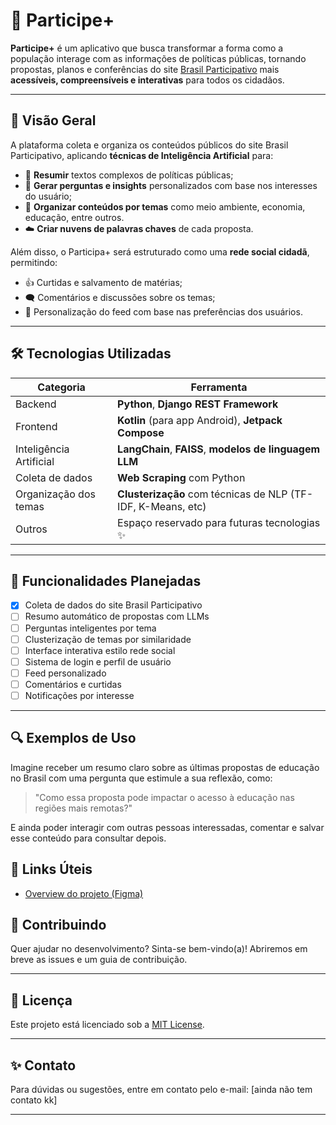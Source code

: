 
# 📲 Participe+

**Participe+** é um aplicativo que busca transformar a forma como a população interage com as informações de políticas públicas, tornando propostas, planos e conferências do site [Brasil Participativo](https://brasilparticipativo.presidencia.gov.br/) mais **acessíveis, compreensíveis e interativas** para todos os cidadãos.

---

## 🧠 Visão Geral

A plataforma coleta e organiza os conteúdos públicos do site Brasil Participativo, aplicando **técnicas de Inteligência Artificial** para:

- 📄 **Resumir** textos complexos de políticas públicas;
- 💬 **Gerar perguntas e insights** personalizados com base nos interesses do usuário;
- 🧭 **Organizar conteúdos por temas** como meio ambiente, economia, educação, entre outros.
- ☁️ **Criar nuvens de palavras chaves** de cada proposta.

Além disso, o Participa+ será estruturado como uma **rede social cidadã**, permitindo:

- 👍 Curtidas e salvamento de matérias;
- 🗨️ Comentários e discussões sobre os temas;
- 🔔 Personalização do feed com base nas preferências dos usuários.

---

## 🛠️ Tecnologias Utilizadas

| Categoria | Ferramenta |
|----------|------------|
| Backend  | **Python**, **Django REST Framework** |
| Frontend | **Kotlin** (para app Android), **Jetpack Compose** |
| Inteligência Artificial | **LangChain**, **FAISS**, **modelos de linguagem LLM** |
| Coleta de dados | **Web Scraping** com Python |
| Organização dos temas | **Clusterização** com técnicas de NLP (TF-IDF, K-Means, etc) |
| Outros | Espaço reservado para futuras tecnologias ✨ |

---

## 🚀 Funcionalidades Planejadas

- [x] Coleta de dados do site Brasil Participativo
- [ ] Resumo automático de propostas com LLMs
- [ ] Perguntas inteligentes por tema
- [ ] Clusterização de temas por similaridade
- [ ] Interface interativa estilo rede social
- [ ] Sistema de login e perfil de usuário
- [ ] Feed personalizado
- [ ] Comentários e curtidas
- [ ] Notificações por interesse

---

## 🔍 Exemplos de Uso

Imagine receber um resumo claro sobre as últimas propostas de educação no Brasil com uma pergunta que estimule a sua reflexão, como:

> "Como essa proposta pode impactar o acesso à educação nas regiões mais remotas?"

E ainda poder interagir com outras pessoas interessadas, comentar e salvar esse conteúdo para consultar depois.

## 🔗 Links Úteis
- [Overview do projeto (Figma)](https://www.figma.com/board/aFnNYsRjCvHpSKfnyjTRZz/Overview-Participe-?node-id=0-1&p=f&t=ClxpcwCEi2E2Fa9L-0)

## 🤝 Contribuindo

Quer ajudar no desenvolvimento? Sinta-se bem-vindo(a)! Abriremos em breve as issues e um guia de contribuição.

---

## 📄 Licença

Este projeto está licenciado sob a [MIT License](LICENSE).

---

## ✨ Contato

Para dúvidas ou sugestões, entre em contato pelo e-mail: [ainda não tem contato kk]

---
